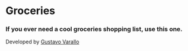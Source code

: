 # Groceries

### If you ever need a cool groceries shopping list, use this one.

Developed by [Gustavo Varallo](http://www.varallo.me)
